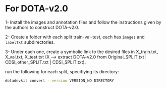 # For DOTA-v2.0

1- Install the images and annotation files and follow the instructions given by the authors to construct DOTA-v2.0.

2- Create a folder with each split train-val-test, each has ``images`` and ``labelTxt`` subdirectories.

3- Under each one, create a symbolic link to the desired files in X_train.txt, X_val.txt, X_test.txt (X --> extract DOTA-v2.0 from Original_SPLIT.txt | CDSI_other_SPLIT.txt | CDSI_SPLIT.txt).


run the following for each split, specifiying its directory: 
```bash
dotadevkit convert --version VERSION_NO DIRECTORY
```

